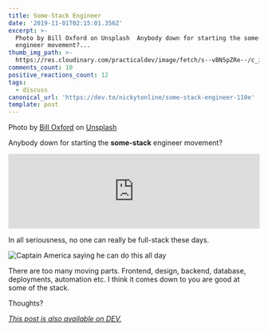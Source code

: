 ```yaml
---
title: Some-Stack Engineer
date: '2019-11-01T02:15:01.356Z'
excerpt: >-
  Photo by Bill Oxford on Unsplash  Anybody down for starting the some-stack
  engineer movement?...
thumb_img_path: >-
  https://res.cloudinary.com/practicaldev/image/fetch/s--vBN5pZRe--/c_imagga_scale,f_auto,fl_progressive,h_420,q_auto,w_1000/https://res.cloudinary.com/practicaldev/image/fetch/s--S1ku3xhH--/c_imagga_scale%2Cf_auto%2Cfl_progressive%2Ch_420%2Cq_auto%2Cw_1000/https://thepracticaldev.s3.amazonaws.com/i/cw2erwmgf1ugodcmyd6z.jpg
comments_count: 10
positive_reactions_count: 12
tags:
  - discuss
canonical_url: 'https://dev.to/nickytonline/some-stack-engineer-110e'
template: post
---
```

Photo by [Bill Oxford](https://unsplash.com/@bill_oxford?utm_source=unsplash&utm_medium=referral&utm_content=creditCopyText) on [Unsplash](https://unsplash.com/s/photos/cogs?utm_source=unsplash&utm_medium=referral&utm_content=creditCopyText)

Anybody down for starting the **some-stack** engineer movement?


<iframe class="liquidTag" src="https://dev.to/embed/twitter?args=1190083118880833537" style="border: 0; width: 100%;"></iframe>


In all seriousness, no one can really be full-stack these days.

![Captain America saying he can do this all day](https://media.giphy.com/media/XV74ZvGRXcZdS/giphy.gif)

There are too many moving parts. Frontend, design, backend, database, deployments, automation etc. I think it comes down to you are good at some of the stack.

Thoughts?

*[This post is also available on DEV.](https://dev.to/nickytonline/some-stack-engineer-110e)*


<script>
const parent = document.getElementsByTagName('head')[0];
const script = document.createElement('script');
script.type = 'text/javascript';
script.src = 'https://cdnjs.cloudflare.com/ajax/libs/iframe-resizer/4.1.1/iframeResizer.min.js';
script.charset = 'utf-8';
script.onload = function() {
    window.iFrameResize({}, '.liquidTag');
};
parent.appendChild(script);
</script>    
